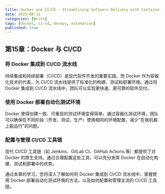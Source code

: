 ```yaml
---
title: Docker and CI/CD - Streamlining Software Delivery with Containerization
date: 2025-08-31
categories: [Write]
tags: [docker, ci-cd, devops, automation]
published: true
---
```


## 第15章：Docker 与 CI/CD

### 将 Docker 集成到 CI/CD 流水线

持续集成和持续部署（CI/CD）是现代软件开发的重要实践，而 Docker 作为容器化技术的代表，为 CI/CD 流水线提供了标准化的构建、测试和部署环境。通过将 Docker 集成到 CI/CD 流水线中，团队可以实现更快速、更可靠的软件交付。

### 使用 Docker 部署自动化测试环境

Docker 使得创建一致、可重现的测试环境变得简单。通过容器化测试环境，团队可以确保在不同阶段（开发、测试、生产）使用相同的环境配置，减少"在我机器上能运行"的问题。

### 配置与管理 CI/CD 工具链

现代 CI/CD 工具链（如 Jenkins、GitLab CI、GitHub Actions 等）都提供了对 Docker 的原生支持。通过合理配置这些工具，可以充分发挥 Docker 在自动化构建、测试和部署中的优势。

通过本章的学习，您将深入了解如何将 Docker 集成到 CI/CD 流水线中，掌握使用 Docker 部署自动化测试环境的方法，以及如何配置和管理主流的 CI/CD 工具链。